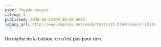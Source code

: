 ```yaml
---
user: Pouyou-pouyou
rating: 5
published: 2008-10-13T00:38:20.000Z
legacy_url: http://www.emunova.net/veda/test/213.htm#comment-10134
---
```

Un mythe de la baston, ce n'est pas pour rien.